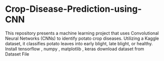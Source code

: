 # Crop-Disease-Prediction-using-CNN
 This repository presents a machine learning project that uses Convolutional Neural Networks (CNNs) to identify potato crop diseases. Utilizing a Kaggle dataset, it classifies potato leaves into early blight, late blight, or healthy. 
Install tensorflow  , numpy , matplotlib , keras 
download dataset from Dataset File
